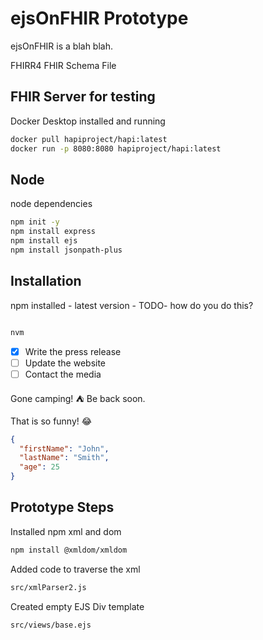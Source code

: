 # ejsOnFHIR Prototype

ejsOnFHIR is a blah blah.

FHIRR4
FHIR Schema File

## FHIR Server for testing

Docker Desktop installed and running

```bash
docker pull hapiproject/hapi:latest
docker run -p 8080:8080 hapiproject/hapi:latest
```

## Node

node dependencies

```bash
npm init -y
npm install express
npm install ejs
npm install jsonpath-plus
```

## Installation

npm installed - latest version -
TODO- how do you do this?

```bash

nvm
```

- [x] Write the press release
- [ ] Update the website
- [ ] Contact the media

Gone camping! :tent: Be back soon.

That is so funny! :joy:

```json
{
  "firstName": "John",
  "lastName": "Smith",
  "age": 25
}
```

## Prototype Steps

Installed npm xml and dom

```bash
npm install @xmldom/xmldom
```

Added code to traverse the xml

```bash
src/xmlParser2.js
```

Created empty EJS Div template

```bash
src/views/base.ejs
```
